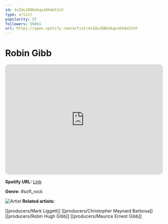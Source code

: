 ```yaml
---
id: 4vZduJO8Uukqzx64de5JxV
type: artist
popularity: 52
followers: 59461
url: https://open.spotify.com/artist/4vZduJO8Uukqzx64de5JxV
---
```

# Robin Gibb

<iframe style="border-radius:12px" src="https://open.spotify.com/embed/artist/4vZduJO8Uukqzx64de5JxV" width="100%" height="352" frameBorder="0" allowfullscreen="" allow="autoplay; clipboard-write; encrypted-media; fullscreen; picture-in-picture" loading="lazy"></iframe>

**Spotify URL:** [Link](https://open.spotify.com/artist/4vZduJO8Uukqzx64de5JxV)

**Genre:**  #soft_rock

![Artist](https://i.scdn.co/image/015bbf1b43cc3d67d79889cf0621c6d5ed2718ec)
**Related artists:**

[[producers/Mark Liggett]]
[[producers/Christopher Maynard Barbosa]]
[[producers/Robin Hugh Gibb]]
[[producers/Maurice Ernest Gibb]]
